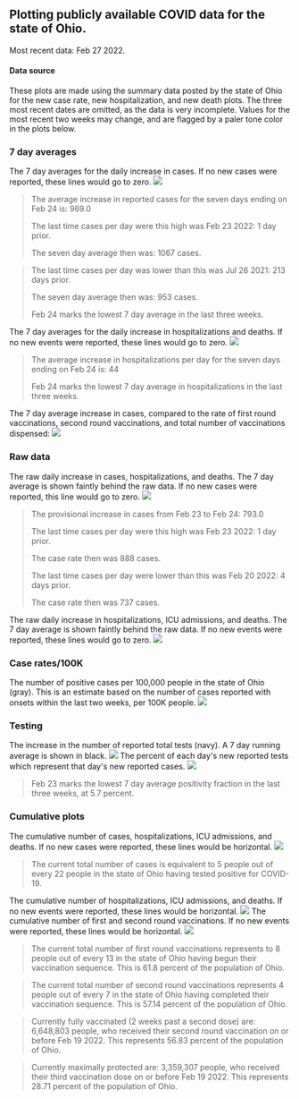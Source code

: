 ## Plotting publicly available COVID data for the state of Ohio. 

Most recent data: Feb 27 2022. 

#### Data source
These plots are made using the summary data posted by the state of Ohio for the new case rate,
    new hospitalization, and new death plots. The three most recent dates are omitted, as the data is very incomplete. Values for the most recent two weeks may change, and are flagged by a paler tone color in the plots below. 

### 7 day averages
The 7 day averages for the daily increase in cases. If no new cases were reported, these lines would go to zero.
![](7dayaverage_cases.png)

>The average increase in reported cases for the seven days ending on Feb 24 is: 969.0
>
>The last time cases per day were this high was Feb 23 2022: 1 day prior.
>
>The seven day average then was: 1067 cases.

>
>The last time cases per day was lower than this was Jul 26 2021: 213 days prior.
>
>The seven day average then was: 953 cases.
>
>Feb 24 marks the lowest 7 day average in the last three weeks.

The 7 day averages for the daily increase in hospitalizations and deaths. If no new events were reported, these lines would go to zero.
![](7dayaverage_hospital.png)

>The average increase in hospitalizations per day for the seven days ending on Feb 24 is: 44
>
>Feb 24 marks the lowest 7 day average in hospitalizations in the last three weeks.

The 7 day average increase in cases, compared to the rate of first round vaccinations, second round vaccinations, and total number of vaccinations dispensed:
![](DailyVaccinationsCases.png)

### Raw data
The raw daily increase in cases, hospitalizations, and deaths. The 7 day average is shown faintly behind the raw data. If no new cases were reported, this line would go to zero.
![](DailyCases.png)

>The provisional increase in cases from Feb 23 to Feb 24: 793.0 
>
>The last time cases per day were this high was Feb 23 2022: 1 day prior. 
>
>The case rate then was 888 cases.
>
>The last time cases per day were lower than this was Feb 20 2022: 4 days prior. 
>
>The case rate then was 737 cases.

The raw daily increase in hospitalizations, ICU admissions, and deaths. The 7 day average is shown faintly behind the raw data. If no new events were reported, these lines would go to zero.
![](DailyHospitalizations.png)

### Case rates/100K 

The number of positive cases per 100,000 people in the state of Ohio (gray). This is an estimate based on the number of cases reported with onsets within the last two weeks, per 100K people.
![](7dayaverage_rate.png)
### Testing

The increase in the number of reported total tests (navy). A 7 day running average is shown in black.
![](DailyTests.png)
The percent of each day's new reported tests which represent that day's new reported cases.
![](percentpositive_tests.png)

>Feb 23 marks the lowest 7 day average positivity fraction in the last three weeks, at 5.7 percent.

### Cumulative plots
The cumulative number of cases, hospitalizations, ICU admissions, and deaths. If no new cases were reported, these lines would be horizontal.
![](Cases.png)

>The current total number of cases is equivalent to 5 people out of every 22 people in the state of Ohio having tested positive for COVID-19.

The cumulative number of hospitalizations, ICU admissions, and deaths. If no new events were reported, these lines would be horizontal.
![](Hospitalizations.png)
The cumulative number of first and second round vaccinations. If no new events were reported, these lines would be horizontal.
![](Vaccinations.png)

>The current total number of first round vaccinations represents to 8 people out of every 13 in the state of Ohio having begun their vaccination sequence.
>This is 61.8 percent of the population of Ohio.

>The current total number of second round vaccinations represents 4 people out of every 7 in the state of Ohio having completed their vaccination sequence.
>This is 57.14 percent of the population of Ohio.

>Currently fully vaccinated (2 weeks past a second dose) are: 6,648,803 people, who received their second round vaccination on or before Feb 19 2022.
>This represents 56.83 percent of the population of Ohio.

>Currently maximally protected are: 3,359,307 people, who received their third vaccination dose on or before Feb 19 2022.
>This represents 28.71 percent of the population of Ohio.

